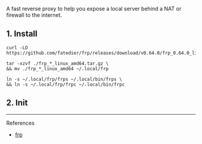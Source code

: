 A fast reverse proxy to help you expose a local server behind a NAT or firewall to the internet.

## 1. Install

```
curl -LO https://github.com/fatedier/frp/releases/download/v0.64.0/frp_0.64.0_linux_amd64.tar.gz
```

```
tar -xzvf ./frp_*_linux_amd64.tar.gz \
&& mv ./frp_*_linux_amd64 ~/.local/frp
```

```
ln -s ~/.local/frp/frps ~/.local/bin/frps \
&& ln -s ~/.local/frp/frpc ~/.local/bin/frpc
```

## 2. Init

---

References

- [frp](https://github.com/fatedier/frp)
